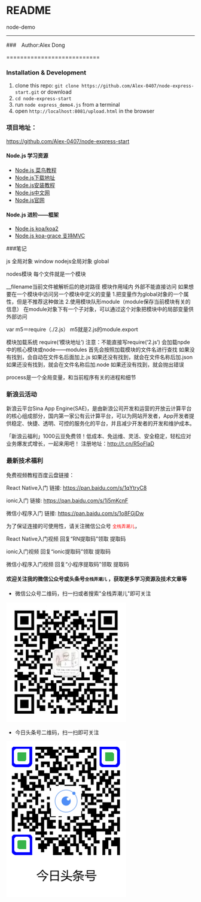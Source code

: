 README
===========================
node-demo

****
###　Author:Alex Dong

===========================

### Installation & Development

1. clone this repo: `git clone https://github.com/Alex-0407/node-express-start.git` or download
2. `cd node-express-start`
3. run `node express_demo4.js` from a terminal
4. open `http://localhost:8081/upload.html` in the browser


### 项目地址：
https://github.com/Alex-0407/node-express-start

#### Node.js 学习资源

* [Node.js 菜鸟教程](http://www.runoob.com/nodejs/nodejs-tutorial.html)
* [Node.js下载地址](https://nodejs.org/en/download/)
* [Node.js安装教程](http://www.runoob.com/nodejs/nodejs-install-setup.html)
* [Node.js中文网](http://nodejs.cn/api/)
* [Node.js官网](https://nodejs.org/en/docs/)

#### Node.js 进阶——框架

* [Node.js koa/koa2](http://koa.bootcss.com/#introduction)
* [Node.js koa-grace 支持MVC](https://github.com/xiongwilee/koa-grace/tree/v2.x)

###笔记

js 全局对象 window
nodejs全局对象 global

nodes模块
每个文件就是一个模块

__filename当前文件被解析后的绝对路径 模块作用域内
外部不能直接访问
如果想要在一个模块中访问另一个模块中定义的变量
1.把变量作为global对象的一个属性，但是不推荐这种做法
2.使用模块队形module（module保存当前模块有关的信息）
在module对象下有一个子对象，可以通过这个对象把模块中的局部变量供外部访问

var m5＝require（./2.js） m5就是2.js的module.export

模块加载系统
require(‘模块地址’) 
注意：不能直接写require(‘2.js’) 会加载npde中的核心模块或node——modules
首先会按照加载模块的文件名进行查找
如果没有找到，会自动在文件名后面加上.js
如果还没有找到，就会在文件名称后加.json
如果还没有找到，就会在文件名称后加.node
如果还没有找到，就会抛出错误

process是一个全局变量，和当前程序有关的进程和细节

### 新浪云活动

新浪云平台Sina App Engine(SAE)，是由新浪公司开发和运营的开放云计算平台的核心组成部分，国内第一家公有云计算平台，可以为网站开发者，App开发者提供稳定、快捷、透明、可控的服务化的平台，并且减少开发者的开发和维护成本。

「新浪云福利」1000云豆免费领！低成本、免运维、灵活、安全稳定，轻松应对业务爆发式增长，一起来用吧！ 注册地址：http://t.cn/R5oFIaD


### 最新技术福利

免费视频教程百度云盘链接：

React Native入门  链接: https://pan.baidu.com/s/1qYtryC8

ionic入门  链接: https://pan.baidu.com/s/1i5mKcnF

微信小程序入门  链接: https://pan.baidu.com/s/1o8FGjDw

为了保证连接的可使用性，请关注微信公众号 <font color=red>`全栈弄潮儿`</font>，

React Native入门视频 回复“RN提取码”领取 提取码

ionic入门视频 回复“ionic提取码”领取 提取码

微信小程序入门视频 回复“小程序提取码”领取 提取码


#### 欢迎关注我的微信公众号或头条号`全栈弄潮儿` ，获取更多学习资源及技术文章等

* 微信公众号二维码，扫一扫或者搜索"全栈弄潮儿"即可关注

<img src="https://github.com/Alex-0407/sinacloud-node/blob/master/fullstack-8cm.jpg" width="320px" style="display:inline;">

* 今日头条号二维码，扫一扫即可关注

<img src="https://github.com/Alex-0407/node-demo/blob/master/toutiao.jpg" width="320px" style="display:inline;">
